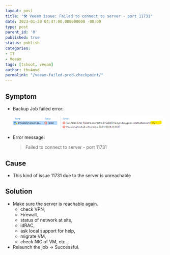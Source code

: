 ```yaml
---
layout: post
title: "🛠 Veeam issue: Failed to connect to server - port 11731"
date: 2023-01-30 04:47:00.000000000 -08:00
type: post
parent_id: '0'
published: true
status: publish
categories:
- IT
- Veeam
tags: [tshoot, veeam]
author: thu4nvd
permalink: "/veeam-failed-prod-checkpoint/"
---
```


## Symptom
* Backup Job failed error:  
  
  ![Alt text](../assets/2024/01/conn1.png)


* Error message: 
  
  > Failed to connect to server - port 11731

## Cause

* This kind of issue 11731 due to the server is unreachable

## Solution

* Make sure the server is reachable again.   
  - check VPN, 
  - Firewall, 
  - status of network at site, 
  - idRAC, 
  - ask local support for help, 
  - migrate VM, 
  - check NIC of VM, etc...
* Relaunch the job -> Successful.